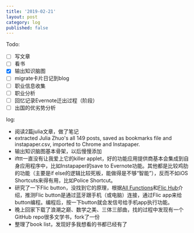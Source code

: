 ```yaml
---
title: '2019-02-21'
layout: post
category: log
published: false
---
```


Todo:

- [ ] 写文章
- [ ] 看书
- [x] 输出知识脑图
- [ ] migrate卡片日记到blog
- [ ] 职业信息收集
- [ ] 职业分析
- [ ] 回忆记录Evernote迁出过程（阶段）
- [ ] 出国的优劣势分析

log:

- 阅读2篇julia文章，做了笔记
- extracted Julia Zhuo's all 149 posts, saved as bookmarks file and instapaper.csv, imported to Chrome and Instapaper.
- 输出知识脑图基本骨架，以后慢慢添加
- ifttt一直没有让我爱上它的killer applet，好的功能应用提供商基本会集成到自身应用程序中，比如Instapaper的save to Evernote功能。其他都是比较鸡肋的功能（主要是if else的逻辑比较死板，能做得是不够“智能”），反而不如iOS Shortcuts来得有用，比如Police Shortcut。
- 研究了一下Flic button，没找到它的原理，根据[All Functions](https://flic.io/all-functions)和[Flic Hub](https://flic.io/flic-hub)介绍，推测Flic button是通过蓝牙跟手机（或电脑）连接，通过Flic app来给button编程。编程后，按一下button就会发信号给手机app执行功能。
- 晚上回家下载了浪潮之巅、数学之美、三体三部曲，找的过程中发现有一个GitHub repo很多文学书，fork了一份
- 整理了book list，发现好多我想看的书都已经有了